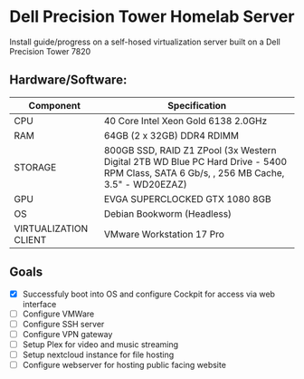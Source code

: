 # Dell Precision Tower Homelab Server
Install guide/progress on a self-hosed virtualization server built on a Dell Precision Tower 7820

## Hardware/Software:

| Component | Specification |
|-----------|---------------|
|CPU|40 Core Intel Xeon Gold 6138 2.0GHz|
|RAM| 64GB (2 x 32GB) DDR4 RDIMM|
|STORAGE| 800GB SSD, RAID Z1 ZPool (3x Western Digital 2TB WD Blue PC Hard Drive - 5400 RPM Class, SATA 6 Gb/s, , 256 MB Cache, 3.5" - WD20EZAZ) |
|GPU| EVGA SUPERCLOCKED GTX 1080 8GB|
|OS|Debian Bookworm (Headless)|
|VIRTUALIZATION CLIENT|VMware Workstation 17 Pro|

## Goals
- [x] Successfuly boot into OS and configure Cockpit for access via web interface
- [ ] Configure VMWare
- [ ] Configure SSH server
- [ ] Configure VPN gateway
- [ ] Setup Plex for video and music streaming
- [ ] Setup nextcloud instance for file hosting
- [ ] Configure webserver for hosting public facing website
